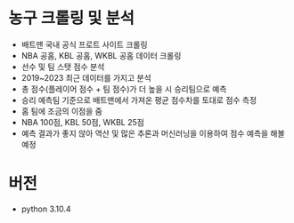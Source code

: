 # 농구 크롤링 및 분석
- 배트맨 국내 공식 프로트 사이트 크롤링
- NBA 공홈, KBL 공홈, WKBL 공홈 데이터 크롤링
- 선수 및 팀 스탯 점수 분석
- 2019~2023 최근 데이터를 가지고 분석
- 총 점수(플레이어 점수 + 팀 점수)가 더 높을 시 승리팀으로 예측
- 승리 예측팀 기준으로 배트맨에서 가져온 평균 점수차를 토대로 점수 측정
- 홈 팀에 조금의 이점을 줌
- NBA 100점, KBL 50점, WKBL 25점
- 예측 결과가 좋지 않아 역산 및 많은 추론과 머신러닝을 이용하여 점수 예측을 해볼 예정

# 버전
- python 3.10.4
